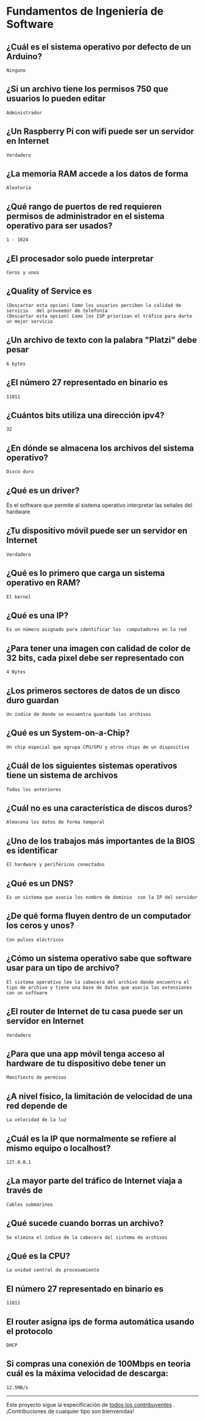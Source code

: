 # Fundamentos de Ingeniería de Software

## ¿Cuál es el sistema operativo por defecto de un Arduino?
    Ninguno
## ¿Si un archivo tiene los permisos 750 que usuarios lo pueden editar
    Administrador
## ¿Un Raspberry Pi con wifi puede ser un servidor en Internet
    Verdadero
## ¿La memoria RAM accede a los datos de forma
    Aleatoria
## ¿Qué rango de puertos de red requieren permisos de administrador en el sistema operativo para ser usados?
    1 - 1024
## ¿El procesador solo puede interpretar
    Ceros y unos
## ¿Quality of Service es
    (Descartar esta opcion) Como los usuarios perciben la calidad de servicio   del proveedor de telefonía
    (Descartar esta opcion) Como los ISP priorizan el tráfico para darte un mejor servicio
## ¿Un archivo de texto con la palabra "Platzi" debe pesar
    6 bytes
## ¿El número 27 representado en binario es
    11011
## ¿Cuántos bits utiliza una dirección ipv4?
    32
## ¿En dónde se almacena los archivos del sistema operativo?
    Disco duro
## ¿Qué es un driver?
Es el software que permite al sistema operativo     interpretar las señales del hardware
## ¿Tu dispositivo móvil puede ser un servidor en Internet
    Verdadero
## ¿Qué es lo primero que carga un sistema operativo en RAM?
    El kernel
## ¿Qué es una IP?
    Es un número asignado para identificar los  computadores en la red
## ¿Para tener una imagen con calidad de color de 32 bits, cada pixel debe ser representado con
    4 Bytes
## ¿Los primeros sectores de datos de un disco duro guardan
    Un índice de donde se encuentra guardado los archivos

## ¿Qué es un System-on-a-Chip?
    Un chip especial que agrupa CPU/GPU y otros chips de un dispositivo
## ¿Cuál de los siguientes sistemas operativos tiene un sistema de archivos
    Todos los anteriores
## ¿Cuál no es una característica de discos duros?
    Almacena los datos de forma temporal
## ¿Uno de los trabajos más importantes de la BIOS es identificar
    El hardware y periféricos conectados
## ¿Qué es un DNS?
    Es un sistema que asocia los nombre de dominio  con la IP del servidor
## ¿De qué forma fluyen dentro de un computador los ceros y unos?
    Con pulsos eléctricos
## ¿Cómo un sistema operativo sabe que software usar para un tipo de archivo?
    El sistema operativo lee la cabecera del archivo donde encuentra el tipo de archivo y tiene una base de datos que asocia las extensiones con un software
## ¿El router de Internet de tu casa puede ser un servidor en Internet
    Verdadero
## ¿Para que una app móvil tenga acceso al hardware de tu dispositivo debe tener un
    Manifiesto de permisos
## ¿A nivel físico, la limitación de velocidad de una red depende de
    La velocidad de la luz
## ¿Cuál es la IP que normalmente se refiere al mismo equipo o localhost?
    127.0.0.1
## ¿La mayor parte del tráfico de Internet viaja a través de
    Cables submarinos
## ¿Qué sucede cuando borras un archivo?
    Se elimina el índice de la cabecera del sistema de archivos
## ¿Qué es la CPU?
    La unidad central de procesamiento
## El número 27 representado en binario es
    11011
## El router asigna ips de forma automática usando el protocolo
    DHCP
## Si compras una conexión de 100Mbps en teoria cuál es la máxima velocidad de descarga:
    12.5MB/s
    




------

Este proyecto sigue la especificación de [todos los contribuyentes](https://github.com/all-contributors/all-contributors) . ¡Contribuciones de cualquier tipo son bienvenidas!

